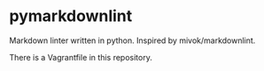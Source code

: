 # pymarkdownlint
Markdown linter written in python. Inspired by mivok/markdownlint.

There is a Vagrantfile in this repository.
